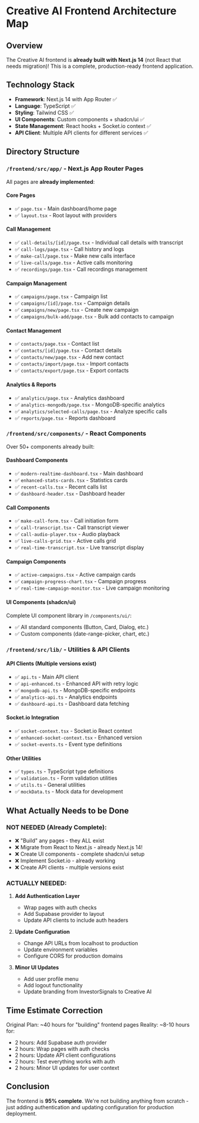 # Creative AI Frontend Architecture Map

## Overview
The Creative AI frontend is **already built with Next.js 14** (not React that needs migration)! This is a complete, production-ready frontend application.

## Technology Stack
- **Framework**: Next.js 14 with App Router ✅
- **Language**: TypeScript ✅
- **Styling**: Tailwind CSS ✅
- **UI Components**: Custom components + shadcn/ui ✅
- **State Management**: React hooks + Socket.io context ✅
- **API Client**: Multiple API clients for different services ✅

## Directory Structure

### `/frontend/src/app/` - Next.js App Router Pages
All pages are **already implemented**:

#### Core Pages
- ✅ `page.tsx` - Main dashboard/home page
- ✅ `layout.tsx` - Root layout with providers

#### Call Management
- ✅ `call-details/[id]/page.tsx` - Individual call details with transcript
- ✅ `call-logs/page.tsx` - Call history and logs
- ✅ `make-call/page.tsx` - Make new calls interface
- ✅ `live-calls/page.tsx` - Active calls monitoring
- ✅ `recordings/page.tsx` - Call recordings management

#### Campaign Management
- ✅ `campaigns/page.tsx` - Campaign list
- ✅ `campaigns/[id]/page.tsx` - Campaign details
- ✅ `campaigns/new/page.tsx` - Create new campaign
- ✅ `campaigns/bulk-add/page.tsx` - Bulk add contacts to campaign

#### Contact Management
- ✅ `contacts/page.tsx` - Contact list
- ✅ `contacts/[id]/page.tsx` - Contact details
- ✅ `contacts/new/page.tsx` - Add new contact
- ✅ `contacts/import/page.tsx` - Import contacts
- ✅ `contacts/export/page.tsx` - Export contacts

#### Analytics & Reports
- ✅ `analytics/page.tsx` - Analytics dashboard
- ✅ `analytics-mongodb/page.tsx` - MongoDB-specific analytics
- ✅ `analytics/selected-calls/page.tsx` - Analyze specific calls
- ✅ `reports/page.tsx` - Reports dashboard

### `/frontend/src/components/` - React Components
Over 50+ components already built:

#### Dashboard Components
- ✅ `modern-realtime-dashboard.tsx` - Main dashboard
- ✅ `enhanced-stats-cards.tsx` - Statistics cards
- ✅ `recent-calls.tsx` - Recent calls list
- ✅ `dashboard-header.tsx` - Dashboard header

#### Call Components
- ✅ `make-call-form.tsx` - Call initiation form
- ✅ `call-transcript.tsx` - Call transcript viewer
- ✅ `call-audio-player.tsx` - Audio playback
- ✅ `live-calls-grid.tsx` - Active calls grid
- ✅ `real-time-transcript.tsx` - Live transcript display

#### Campaign Components
- ✅ `active-campaigns.tsx` - Active campaign cards
- ✅ `campaign-progress-chart.tsx` - Campaign progress
- ✅ `real-time-campaign-monitor.tsx` - Live campaign monitoring

#### UI Components (shadcn/ui)
Complete UI component library in `/components/ui/`:
- ✅ All standard components (Button, Card, Dialog, etc.)
- ✅ Custom components (date-range-picker, chart, etc.)

### `/frontend/src/lib/` - Utilities & API Clients

#### API Clients (Multiple versions exist)
- ✅ `api.ts` - Main API client
- ✅ `api-enhanced.ts` - Enhanced API with retry logic
- ✅ `mongodb-api.ts` - MongoDB-specific endpoints
- ✅ `analytics-api.ts` - Analytics endpoints
- ✅ `dashboard-api.ts` - Dashboard data fetching

#### Socket.io Integration
- ✅ `socket-context.tsx` - Socket.io React context
- ✅ `enhanced-socket-context.tsx` - Enhanced version
- ✅ `socket-events.ts` - Event type definitions

#### Other Utilities
- ✅ `types.ts` - TypeScript type definitions
- ✅ `validation.ts` - Form validation utilities
- ✅ `utils.ts` - General utilities
- ✅ `mockData.ts` - Mock data for development

## What Actually Needs to be Done

### NOT NEEDED (Already Complete):
- ❌ "Build" any pages - they ALL exist
- ❌ Migrate from React to Next.js - already Next.js 14!
- ❌ Create UI components - complete shadcn/ui setup
- ❌ Implement Socket.io - already working
- ❌ Create API clients - multiple versions exist

### ACTUALLY NEEDED:
1. **Add Authentication Layer**
   - Wrap pages with auth checks
   - Add Supabase provider to layout
   - Update API clients to include auth headers

2. **Update Configuration**
   - Change API URLs from localhost to production
   - Update environment variables
   - Configure CORS for production domains

3. **Minor UI Updates**
   - Add user profile menu
   - Add logout functionality
   - Update branding from InvestorSignals to Creative AI

## Time Estimate Correction

Original Plan: ~40 hours for "building" frontend pages
Reality: ~8-10 hours for:
- 2 hours: Add Supabase auth provider
- 2 hours: Wrap pages with auth checks
- 2 hours: Update API client configurations
- 2 hours: Test everything works with auth
- 2 hours: Minor UI updates for user context

## Conclusion

The frontend is **95% complete**. We're not building anything from scratch - just adding authentication and updating configuration for production deployment.